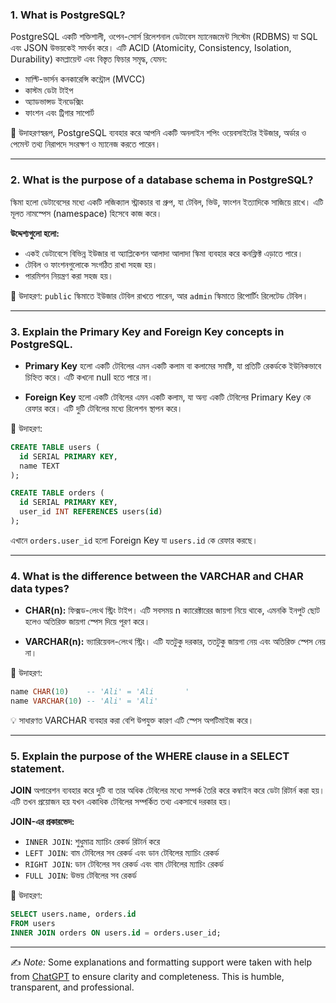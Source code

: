 ### 1. **What is PostgreSQL?**

PostgreSQL একটি শক্তিশালী, ওপেন-সোর্স রিলেশনাল ডেটাবেস ম্যানেজমেন্ট সিস্টেম (RDBMS) যা SQL এবং JSON উভয়কেই সমর্থন করে। এটি ACID (Atomicity, Consistency, Isolation, Durability) কমপ্লায়েন্ট এবং বিস্তৃত ফিচার সমৃদ্ধ, যেমন:

- মাল্টি-ভার্সন কনকারেন্সি কন্ট্রোল (MVCC)
- কাস্টম ডেটা টাইপ
- অ্যাডভান্সড ইনডেক্সিং
- ফাংশন এবং ট্রিগার সাপোর্ট

📌 উদাহরণস্বরূপ, PostgreSQL ব্যবহার করে আপনি একটি অনলাইন শপিং ওয়েবসাইটের ইউজার, অর্ডার ও পেমেন্ট তথ্য নিরাপদে সংরক্ষণ ও ম্যানেজ করতে পারেন।

---

### 2. **What is the purpose of a database schema in PostgreSQL?**

স্কিমা হলো ডেটাবেসের মধ্যে একটি লজিক্যাল স্ট্রাকচার বা গ্রুপ, যা টেবিল, ভিউ, ফাংশন ইত্যাদিকে সাজিয়ে রাখে। এটি মূলত নামস্পেস (namespace) হিসেবে কাজ করে।

**উদ্দেশ্যগুলো হলো:**

- একই ডেটাবেসে বিভিন্ন ইউজার বা অ্যাপ্লিকেশন আলাদা আলাদা স্কিমা ব্যবহার করে কনফ্লিক্ট এড়াতে পারে।
- টেবিল ও ফাংশনগুলোকে সংগঠিত রাখা সহজ হয়।
- পারমিশন নিয়ন্ত্রণ করা সহজ হয়।

📌 উদাহরণ: `public` স্কিমাতে ইউজার টেবিল রাখতে পারেন, আর `admin` স্কিমাতে রিপোর্টিং রিলেটেড টেবিল।

---

### 3. **Explain the Primary Key and Foreign Key concepts in PostgreSQL.**

- **Primary Key** হলো একটি টেবিলের এমন একটি কলাম বা কলামের সমষ্টি, যা প্রতিটি রেকর্ডকে ইউনিকভাবে চিহ্নিত করে। এটি কখনো null হতে পারে না।

- **Foreign Key** হলো একটি টেবিলের এমন একটি কলাম, যা অন্য একটি টেবিলের Primary Key কে রেফার করে। এটি দুটি টেবিলের মধ্যে রিলেশন স্থাপন করে।

📌 উদাহরণ:

```sql
CREATE TABLE users (
  id SERIAL PRIMARY KEY,
  name TEXT
);

CREATE TABLE orders (
  id SERIAL PRIMARY KEY,
  user_id INT REFERENCES users(id)
);
```

এখানে `orders.user_id` হলো Foreign Key যা `users.id` কে রেফার করছে।

---

### 4. **What is the difference between the VARCHAR and CHAR data types?**

- **CHAR(n):** ফিক্সড-লেংথ স্ট্রিং টাইপ। এটি সবসময় n ক্যারেক্টারের জায়গা নিয়ে থাকে, এমনকি ইনপুট ছোট হলেও অতিরিক্ত জায়গা স্পেস দিয়ে পূরণ করে।

- **VARCHAR(n):** ভ্যারিয়েবল-লেংথ স্ট্রিং। এটি যতটুকু দরকার, ততটুকু জায়গা নেয় এবং অতিরিক্ত স্পেস নেয় না।

📌 উদাহরণ:

```sql
name CHAR(10)    -- 'Ali' = 'Ali       '
name VARCHAR(10) -- 'Ali' = 'Ali'
```

💡 সাধারণত VARCHAR ব্যবহার করা বেশি উপযুক্ত কারণ এটি স্পেস অপটিমাইজ করে।

---

### 5. **Explain the purpose of the WHERE clause in a SELECT statement.**

**JOIN** অপারেশন ব্যবহার করে দুটি বা তার অধিক টেবিলের মধ্যে সম্পর্ক তৈরি করে কম্বাইন করে ডেটা রিটার্ন করা হয়। এটি তখন প্রয়োজন হয় যখন একাধিক টেবিলের সম্পর্কিত তথ্য একসাথে দরকার হয়।

**JOIN-এর প্রকারভেদ:**

- `INNER JOIN`: শুধুমাত্র ম্যাচিং রেকর্ড রিটার্ন করে
- `LEFT JOIN`: বাম টেবিলের সব রেকর্ড এবং ডান টেবিলের ম্যাচিং রেকর্ড
- `RIGHT JOIN`: ডান টেবিলের সব রেকর্ড এবং বাম টেবিলের ম্যাচিং রেকর্ড
- `FULL JOIN`: উভয় টেবিলের সব রেকর্ড

📌 উদাহরণ:

```sql
SELECT users.name, orders.id
FROM users
INNER JOIN orders ON users.id = orders.user_id;
```

---

✍️ _Note:_ Some explanations and formatting support were taken with help from [ChatGPT](https://openai.com/chatgpt) to ensure clarity and completeness.
This is humble, transparent, and professional.
